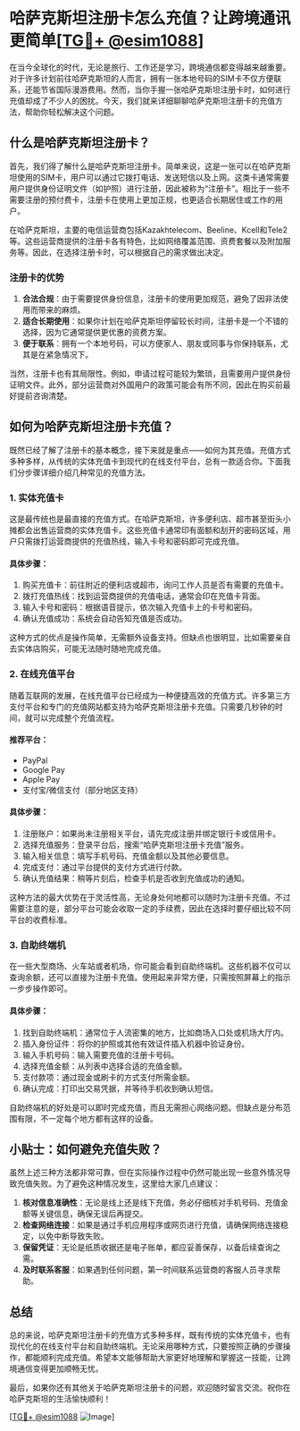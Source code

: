 # 哈萨克斯坦注册卡怎么充值？让跨境通讯更简单[[TG💪+ @esim1088](https://t.me/s/esim1088)]

在当今全球化的时代，无论是旅行、工作还是学习，跨境通信都变得越来越重要。对于许多计划前往哈萨克斯坦的人而言，拥有一张本地号码的SIM卡不仅方便联系，还能节省国际漫游费用。然而，当你手握一张哈萨克斯坦注册卡时，如何进行充值却成了不少人的困扰。今天，我们就来详细聊聊哈萨克斯坦注册卡的充值方法，帮助你轻松解决这个问题。

## 什么是哈萨克斯坦注册卡？

首先，我们得了解什么是哈萨克斯坦注册卡。简单来说，这是一张可以在哈萨克斯坦使用的SIM卡，用户可以通过它拨打电话、发送短信以及上网。这类卡通常需要用户提供身份证明文件（如护照）进行注册，因此被称为“注册卡”。相比于一些不需要注册的预付费卡，注册卡在使用上更加正规，也更适合长期居住或工作的用户。

在哈萨克斯坦，主要的电信运营商包括Kazakhtelecom、Beeline、Kcell和Tele2等。这些运营商提供的注册卡各有特色，比如网络覆盖范围、资费套餐以及附加服务等。因此，在选择注册卡时，可以根据自己的需求做出决定。

### 注册卡的优势

1. **合法合规**：由于需要提供身份信息，注册卡的使用更加规范，避免了因非法使用而带来的麻烦。
2. **适合长期使用**：如果你计划在哈萨克斯坦停留较长时间，注册卡是一个不错的选择，因为它通常提供更优惠的资费方案。
3. **便于联系**：拥有一个本地号码，可以方便家人、朋友或同事与你保持联系，尤其是在紧急情况下。

当然，注册卡也有其局限性。例如，申请过程可能较为繁琐，且需要用户提供身份证明文件。此外，部分运营商对外国用户的政策可能会有所不同，因此在购买前最好提前咨询清楚。

## 如何为哈萨克斯坦注册卡充值？

既然已经了解了注册卡的基本概念，接下来就是重点——如何为其充值。充值方式多种多样，从传统的实体充值卡到现代的在线支付平台，总有一款适合你。下面我们分步骤详细介绍几种常见的充值方法。

### 1. 实体充值卡

这是最传统也是最直接的充值方式。在哈萨克斯坦，许多便利店、超市甚至街头小摊都会出售运营商的实体充值卡。这些充值卡通常印有面额和刮开的密码区域，用户只需拨打运营商提供的充值热线，输入卡号和密码即可完成充值。

#### 具体步骤：
1. 购买充值卡：前往附近的便利店或超市，询问工作人员是否有需要的充值卡。
2. 拨打充值热线：找到运营商提供的充值电话，通常会印在充值卡背面。
3. 输入卡号和密码：根据语音提示，依次输入充值卡上的卡号和密码。
4. 确认充值成功：系统会自动告知充值是否成功。

这种方式的优点是操作简单，无需额外设备支持。但缺点也很明显，比如需要亲自去实体店购买，可能无法随时随地完成充值。

### 2. 在线充值平台

随着互联网的发展，在线充值平台已经成为一种便捷高效的充值方式。许多第三方支付平台和专门的充值网站都支持为哈萨克斯坦注册卡充值。只需要几秒钟的时间，就可以完成整个充值流程。

#### 推荐平台：
- PayPal
- Google Pay
- Apple Pay
- 支付宝/微信支付（部分地区支持）

#### 具体步骤：
1. 注册账户：如果尚未注册相关平台，请先完成注册并绑定银行卡或信用卡。
2. 选择充值服务：登录平台后，搜索“哈萨克斯坦注册卡充值”服务。
3. 输入相关信息：填写手机号码、充值金额以及其他必要信息。
4. 完成支付：通过平台提供的支付方式进行付款。
5. 确认充值结果：稍等片刻后，检查手机是否收到充值成功的通知。

这种方法的最大优势在于灵活性高，无论身处何地都可以随时为注册卡充值。不过需要注意的是，部分平台可能会收取一定的手续费，因此在选择时要仔细比较不同平台的收费标准。

### 3. 自助终端机

在一些大型商场、火车站或者机场，你可能会看到自助终端机。这些机器不仅可以查询余额，还可以直接为注册卡充值。使用起来非常方便，只需按照屏幕上的指示一步步操作即可。

#### 具体步骤：
1. 找到自助终端机：通常位于人流密集的地方，比如商场入口处或机场大厅内。
2. 插入身份证件：将你的护照或其他有效证件插入机器中验证身份。
3. 输入手机号码：输入需要充值的注册卡号码。
4. 选择充值金额：从列表中选择合适的充值金额。
5. 支付款项：通过现金或刷卡的方式支付所需金额。
6. 确认完成：打印出交易凭据，并等待手机收到确认短信。

自助终端机的好处是可以即时完成充值，而且无需担心网络问题。但缺点是分布范围有限，不一定每个地方都有这样的设备。

## 小贴士：如何避免充值失败？

虽然上述三种方法都非常可靠，但在实际操作过程中仍然可能出现一些意外情况导致充值失败。为了避免这种情况发生，这里给大家几点建议：

1. **核对信息准确性**：无论是线上还是线下充值，务必仔细核对手机号码、充值金额等关键信息，确保无误后再提交。
2. **检查网络连接**：如果是通过手机应用程序或网页进行充值，请确保网络连接稳定，以免中断导致失败。
3. **保留凭证**：无论是纸质收据还是电子账单，都应妥善保存，以备后续查询之需。
4. **及时联系客服**：如果遇到任何问题，第一时间联系运营商的客服人员寻求帮助。

## 总结

总的来说，哈萨克斯坦注册卡的充值方式多种多样，既有传统的实体充值卡，也有现代化的在线支付平台和自助终端机。无论采用哪种方式，只要按照正确的步骤操作，都能顺利完成充值。希望本文能够帮助大家更好地理解和掌握这一技能，让跨境通信变得更加顺畅无忧。

最后，如果你还有其他关于哈萨克斯坦注册卡的问题，欢迎随时留言交流。祝你在哈萨克斯坦的生活愉快顺利！

[[TG💪+ @esim1088](https://t.me/s/esim1088) ![Image](https://i.postimg.cc/4NQfJmqS/Snipaste-2025-05-13-00-14-12.png)]